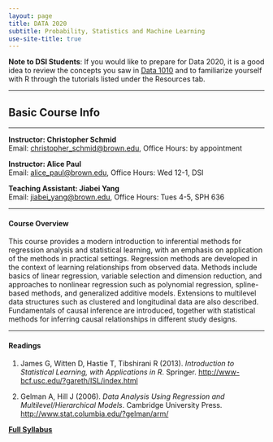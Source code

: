 ```yaml
---
layout: page
title: DATA 2020
subtitle: Probability, Statistics and Machine Learning 
use-site-title: true
---
```


**Note to DSI Students**: If you would like to prepare for Data 2020, it is a good idea to review the concepts you saw in [Data 1010](<http://www.math.brown.edu/~sswatson/pdfs/basicprobability.pdf>) and to familiarize yourself with R through the tutorials listed under the Resources tab.

---

## Basic Course Info  

---

**Instructor: Christopher Schmid**  
Email: christopher_schmid@brown.edu, Office Hours: by appointment

**Instructor: Alice Paul**  
Email: alice_paul@brown.edu, Office Hours: Wed 12-1, DSI

**Teaching Assistant: Jiabei Yang**  
Email: jiabei_yang@brown.edu, Office Hours: Tues 4-5, SPH 636

---

#### Course Overview
 
This course provides a modern introduction to inferential methods for regression analysis and statistical learning, with an emphasis on application of the methods in practical settings. Regression methods are developed in the context of learning relationships from observed data. Methods include basics of linear regression, variable selection and dimension reduction, and approaches to nonlinear regression such as polynomial regression, spline-based methods, and generalized additive models. Extensions to multilevel data structures such as clustered and longitudinal data are also described. Fundamentals of causal inference are introduced, together with statistical methods for inferring causal relationships in different study designs.


---


#### Readings

1. James G, Witten D, Hastie T, Tibshirani R (2013). *Introduction to Statistical Learning, with Applications in R*. Springer. <http://www-bcf.usc.edu/?gareth/ISL/index.html>  

2. Gelman A, Hill J (2006). *Data Analysis Using Regression and Multilevel/Hierarchical Models*. Cambridge University Press. <http://www.stat.columbia.edu/?gelman/arm/>


**[Full Syllabus](/docs/DATA2020-Syllabus.pdf)** 
